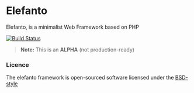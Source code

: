 # Elefanto

Elefanto, is a minimalist Web Framework based on PHP

[![Build Status](https://travis-ci.org/nanoninja/elefanto.svg?branch=master)](https://travis-ci.org/nanoninja/elefanto)

> **Note:** This is an **ALPHA** (not production-ready)

### Licence
The elefanto framework is open-sourced software licensed under the [BSD-style](http://opensource.org/licenses/BSD-3-Clause)
